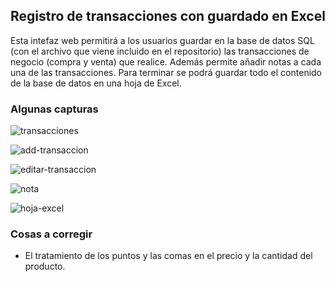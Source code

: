 ## Registro de transacciones con guardado en Excel

Esta intefaz web permitirá a los usuarios guardar en la base de datos SQL (con el archivo que viene incluido en el repositorio) las transacciones de negocio (compra y venta) que realice. Además permite añadir notas a cada una de las transacciones. 
Para terminar se podrá guardar todo el contenido de la base de datos en una hoja de Excel.

### Algunas capturas

![transacciones](https://github.com/sapoclay/registro-excel/assets/6242827/f0f9678c-3c66-44ed-8816-652cb3cd6240)

![add-transaccion](https://github.com/sapoclay/registro-excel/assets/6242827/af2596a5-6a9e-4405-97e3-4c57adf73703)

![editar-transaccion](https://github.com/sapoclay/registro-excel/assets/6242827/1712d7fe-40b0-4a5c-a6af-c5440c7fd454)

![nota](https://github.com/sapoclay/registro-excel/assets/6242827/2c9e35a0-b91a-4d4a-b169-3238b7c2af78)

![hoja-excel](https://github.com/sapoclay/registro-excel/assets/6242827/0fcf2b52-9939-4af4-ac71-ecbb0c0e35f2)

### Cosas a corregir

- El tratamiento de los puntos y las comas en el precio y la cantidad del producto.
